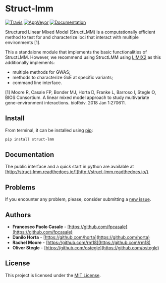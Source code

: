 # Struct-lmm

[![Travis](https://img.shields.io/travis/com/limix/struct-lmm.svg?style=flat-square&label=linux%20%2F%20macos%20build)](https://travis-ci.com/limix/struct-lmm) [![AppVeyor](https://img.shields.io/appveyor/ci/Horta/struct-lmm-rxwgm.svg?style=flat-square&label=windows%20build)](https://ci.appveyor.com/project/Horta/struct-lmm-rxwgm) [![Documentation](https://img.shields.io/readthedocs/struct-lmm.svg?style=flat-square&version=latest)](https://struct-lmm.readthedocs.io/)

Structured Linear Mixed Model (StructLMM) is a computationally efficient method to test for and characterize loci that interact with multiple environments [1].

This a standalone module that implements the basic functionalities of StructLMM.
However, we recommend using StructLMM using [LIMIX2](https://limix.readthedocs.io/en/2.0.0/index.html) as this additionally implements:

- multiple methods for GWAS;
- methods to characterize GxE at specific variants;
- command line interface.

[1] Moore R, Casale FP, Bonder MJ, Horta D, Franke L, Barroso I, Stegle O, BIOS Consortium. A linear mixed model approach to study multivariate gene-environment interactions. bioRxiv. 2018 Jan 1:270611.

## Install

From terminal, it can be installed using [pip](https://pypi.python.org/pypi/pip):

```bash
pip install struct-lmm
```

## Documentation

The public interface and a quick start in python are available at
[http://struct-lmm.readthedocs.io/](http://struct-lmm.readthedocs.io/).

## Problems

If you encounter any problem, please, consider submitting a [new issue](https://github.com/limix/struct-lmm/issues/new).

## Authors

- **Francesco Paolo Casale** - [https://github.com/fpcasale](https://github.com/fpcasale)
- **Danilo Horta** - [https://github.com/horta](https://github.com/horta)
- **Rachel Moore** - [https://github.com/rm18](https://github.com/rm18)
- **Oliver Stegle** - [https://github.com/ostegle](https://github.com/ostegle)

## License

This project is licensed under the [MIT License](https://raw.githubusercontent.com/limix/struct-lmm/master/LICENSE.md).
